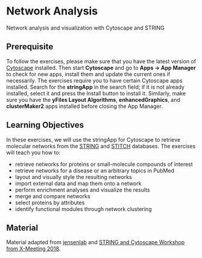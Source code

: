 # Network Analysis
Network analysis and visualization with Cytoscape and STRING

## Prerequisite
To follow the exercises, please make sure that you have the latest version of [Cytoscape](https://cytoscape.org/download.html) installed. Then start **Cytoscape** and go to **Apps → App Manager** to check for new apps, install them and update the current ones if necessarily. The exercises require you to have certain Cytoscape apps installed. Search for the **stringApp** in the search field; if it is not already installed, select it and press the Install button to install it. Similarly, make sure you have the **yFiles Layout Algorithms**, **enhancedGraphics**, and **clusterMaker2** apps installed before closing the App Manager.

## Learning Objectives
In these exercises, we will use the stringApp for Cytoscape to retrieve molecular networks from the [STRING](https://string-db.org/) and [STITCH](http://stitch-db.org/) databases. The exercises will teach you how to:

* retrieve networks for proteins or small-molecule compounds of interest
* retrieve networks for a disease or an arbitrary topics in PubMed
* layout and visually style the resulting networks
* import external data and map them onto a network
* perform enrichment analyses and visualize the results
* merge and compare networks
* select proteins by attributes
* identify functional modules through network clustering

## Material
Material adapted from [jensenlab](https://jensenlab.org/training/stringapp/#) and [STRING and Cytoscape Workshop from X-Meeting 2018](https://www.x-meeting.com/events/string-cytoscape-workshop).
